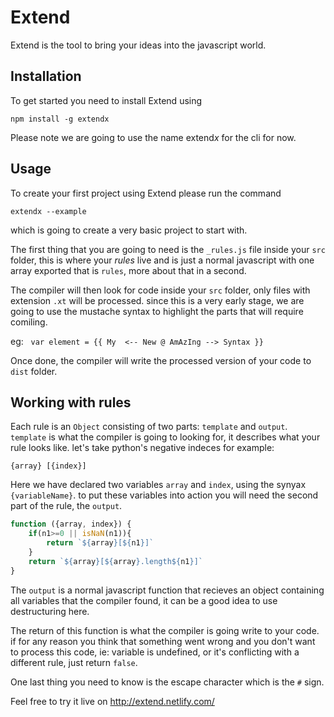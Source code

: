 # Extend

Extend is the tool to bring your ideas into the javascript world. 

## Installation
To get started you need to install Extend using 
```
npm install -g extendx
```
Please note we are going to use the name extend*x* for the cli for now.


## Usage

To create your first project using Extend please run the command 

```
extendx --example
```
which is going to create a very basic project to start with.

The first thing that you are going to need is the `_rules.js` file inside your `src` folder,
this is where your *rules* live and is just a normal javascript with one array exported that is `rules`, more about that in a second.

The compiler will then look for code inside your `src` folder, only files with extension `.xt` will be processed.
since this is a very early stage, we are going to use the mustache syntax to highlight the parts that will require comiling.

eg: &nbsp; `var element = {{ My  <-- New @ AmAzIng --> Syntax }}`

Once done, the compiler will write the processed version of your code to `dist` folder.



## Working with rules

Each rule is an `Object` consisting of two parts: `template` and `output`.
`template` is what the compiler is going to looking for, it describes what your rule looks like. let's take python's negative indeces for example:

`{array} [{index}]`


Here we have declared two variables `array` and `index`, using the synyax `{variableName}`. to put these variables into action you will need the second part of the rule, the `output`.

```javascript
function ({array, index}) {
    if(n1>=0 || isNaN(n1)){
        return `${array}[${n1}]`
    }
    return `${array}[${array}.length${n1}]`
}
```


The `output` is a normal javascript function that recieves an object containing all variables that the compiler found, it can be a good idea to use destructuring here.

The return of this function is what the compiler is going write to your code. if for any reason you think that something went wrong and you don't want to process this code, ie: variable is undefined, or it's conflicting with a different rule, just return `false`.

One last thing you need to know is the escape character which is the `#` sign.

Feel free to try it live on http://extend.netlify.com/